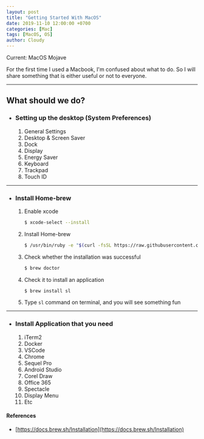 ```yaml
---
layout: post
title: "Getting Started With MacOS"
date: 2019-11-10 12:00:00 +0700
categories: [Mac]
tags: [MacOS, OS]
author: Cloudy
---
```


Current: MacOS Mojave

For the first time I used a Macbook, I'm confused about what to do. So I will share something that is either useful or not to everyone.

---

## What should we do?

- ### Setting up the desktop (System Preferences)
    1. General Settings
    2. Desktop & Screen Saver
    3. Dock
    4. Display
    5. Energy Saver
    6. Keyboard
    7. Trackpad
    8. Touch ID

---

- ### Install Home-brew
    1. Enable xcode
        ```sh
        $ xcode-select --install
        ```
    2. Install Home-brew
        ```sh
        $ /usr/bin/ruby -e "$(curl -fsSL https://raw.githubusercontent.com/Homebrew/install/master/install)"
        ```
    3. Check whether the installation was successful
        ```sh
        $ brew doctor
        ```
    4. Check it to install an application
        ```sh
        $ brew install sl
        ```
    5. Type `sl` command on terminal, and you will see something fun

---

- ### Install Application that you need
    1. iTerm2
    2. Docker
    3. VSCode
    4. Chrome
    5. Sequel Pro
    6. Android Studio
    7. Corel Draw
    8. Office 365
    9. Spectacle
    10. Display Menu
    11. Etc

#### References
- [https://docs.brew.sh/Installation](https://docs.brew.sh/Installation)